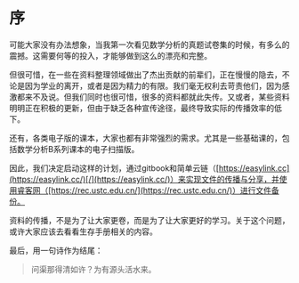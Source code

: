 # 序

可能大家没有办法想象，当我第一次看见数学分析的真题试卷集的时候，有多么的震撼。这需要何等的投入，才能够做到这么的漂亮和完整。

但很可惜，在一些在资料整理领域做出了杰出贡献的前辈们，正在慢慢的隐去，不论是因为学业的离开，或者是因为精力的有限。我们毫无权利去苛责他们，因为感激都来不及说。但我们同时也很可惜，很多的资料都就此失传。又或者，某些资料明明正在积极的更新，但由于缺乏各种宣传途径，最终导致实际的传播效率的低下。

还有，各类电子版的课本，大家也都有非常强烈的需求。尤其是一些基础课的，包括数学分析B系列课本的电子扫描版。

因此，我们决定启动这样的计划，通过gitbook和简单云链（[https://easylink.cc](https://easylink.cc/)[/](https://easylink.cc/)）来实现文件的传播与分享，并使用睿客网（[https://rec.ustc.edu.cn/](https://rec.ustc.edu.cn/)）进行文件备份。

资料的传播，不是为了让大家更卷，而是为了让大家更好的学习。关于这个问题，或许大家应该去看看生存手册相关的内容。

最后，用一句诗作为结尾：

> 问渠那得清如许？为有源头活水来。
